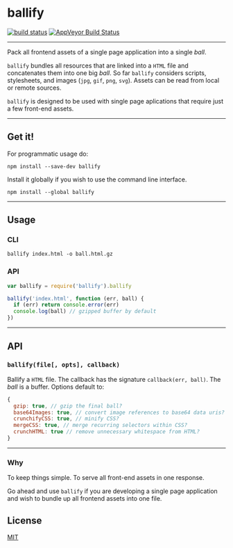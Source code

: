 # ballify

[![build status](http://img.shields.io/travis/chiefbiiko/ballify.svg?style=flat)](http://travis-ci.org/chiefbiiko/ballify) [![AppVeyor Build Status](https://ci.appveyor.com/api/projects/status/github/chiefbiiko/ballify?branch=master&svg=true)](https://ci.appveyor.com/project/chiefbiiko/ballify)

***

Pack all frontend assets of a single page application into a single *ball*.

`ballify` bundles all resources that are linked into a `HTML` file and concatenates them into one big *ball*. So far `ballify` considers scripts, stylesheets, and images (`jpg`, `gif`, `png`, `svg`). Assets can be read from local or remote sources.

`ballify` is designed to be used with single page aplications that require just a few front-end assets.

***

## Get it!

For programmatic usage do:

```
npm install --save-dev ballify
```

Install it globally if you wish to use the command line interface.

```
npm install --global ballify
```

***

## Usage

### CLI

```
ballify index.html -o ball.html.gz
```

### API

``` js
var ballify = require('ballify').ballify

ballify('index.html', function (err, ball) {
  if (err) return console.error(err)
  console.log(ball) // gzipped buffer by default
})
```

***

## API

### `ballify(file[, opts], callback)`

Ballify a `HTML` file. The callback has the signature `callback(err, ball)`. The *ball* is a buffer. Options default to:

``` js
{
  gzip: true, // gzip the final ball?
  base64Images: true, // convert image references to base64 data uris?
  crunchifyCSS: true, // minify CSS?
  mergeCSS: true, // merge recurring selectors within CSS?
  crunchHTML: true // remove unnecessary whitespace from HTML?
}
```

***

### Why

To keep things simple. To serve all front-end assets in one response.

Go ahead and use `ballify` if you are developing a single page application and wish to bundle up all frontend assets into one file.

## License

[MIT](./license.md)

